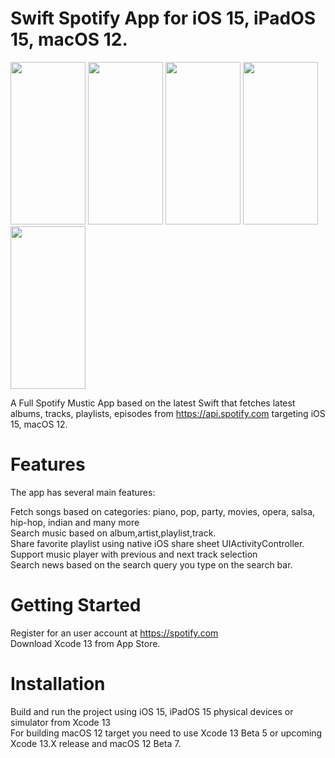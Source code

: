 # Swift Spotify App for iOS 15, iPadOS 15, macOS 12.

<div class="row">
<img src="https://user-images.githubusercontent.com/3157579/160372478-113ee5c7-b95d-4845-b334-fb93ecb46038.png" width="120" height="260">
<img src="https://user-images.githubusercontent.com/3157579/160372498-4921ffb9-7682-4f1f-b5e8-0107af021318.png" width="120" height="260">
<img src="https://user-images.githubusercontent.com/3157579/160372527-06ab7e92-7fd1-4853-bae7-119f83303ace.png" width="120" height="260">
<img src="https://user-images.githubusercontent.com/3157579/160372544-90ee4780-c49c-435f-9cbf-e67dd2099508.png" width="120" height="260">
<img src="https://user-images.githubusercontent.com/3157579/160372570-d882f245-5e67-40a0-aa62-ee9b3667b0fd.png" width="120" height="260">
</div>

A Full Spotify Mustic App based on the latest Swift that fetches latest albums, tracks, playlists, episodes from https://api.spotify.com targeting iOS 15, macOS 12.

# Features
The app has several main features:

Fetch songs based on categories: piano, pop, party, movies, opera, salsa, hip-hop, indian and many more </br>
Search music based on album,artist,playlist,track. </br>
Share favorite playlist using native iOS share sheet UIActivityController. </br>
Support music player with previous and next track selection  </br>
Search news based on the search query you type on the search bar. </br>

# Getting Started
Register for an user account at https://spotify.com </br>
Download Xcode 13 from App Store. </br>

# Installation
Build and run the project using iOS 15, iPadOS 15 physical devices or simulator from Xcode 13  </br>
For building macOS 12 target you need to use Xcode 13 Beta 5 or upcoming Xcode 13.X release and macOS 12 Beta 7. </br>
